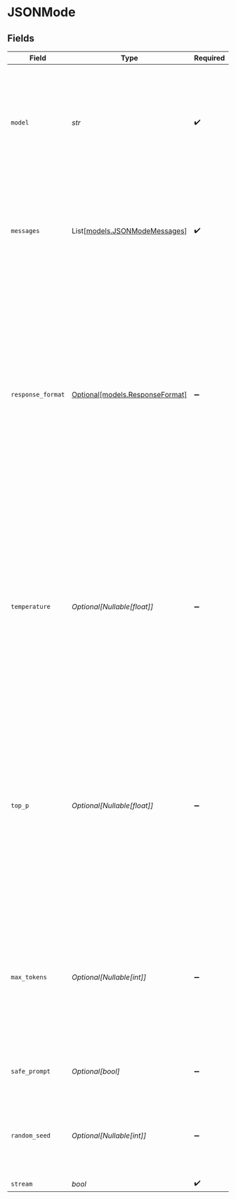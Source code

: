 # JSONMode


## Fields

| Field                                                                                                                                                                                                                                                                                               | Type                                                                                                                                                                                                                                                                                                | Required                                                                                                                                                                                                                                                                                            | Description                                                                                                                                                                                                                                                                                         | Example                                                                                                                                                                                                                                                                                             |
| --------------------------------------------------------------------------------------------------------------------------------------------------------------------------------------------------------------------------------------------------------------------------------------------------- | --------------------------------------------------------------------------------------------------------------------------------------------------------------------------------------------------------------------------------------------------------------------------------------------------- | --------------------------------------------------------------------------------------------------------------------------------------------------------------------------------------------------------------------------------------------------------------------------------------------------- | --------------------------------------------------------------------------------------------------------------------------------------------------------------------------------------------------------------------------------------------------------------------------------------------------- | --------------------------------------------------------------------------------------------------------------------------------------------------------------------------------------------------------------------------------------------------------------------------------------------------- |
| `model`                                                                                                                                                                                                                                                                                             | *str*                                                                                                                                                                                                                                                                                               | :heavy_check_mark:                                                                                                                                                                                                                                                                                  | ID of the model to use. You can use the [List Available Models](/api#operation/listModels) API to see all of your available models, or see our [Model overview](/models) for model descriptions.<br/>                                                                                               | beezy-small-latest                                                                                                                                                                                                                                                                                  |
| `messages`                                                                                                                                                                                                                                                                                          | List[[models.JSONModeMessages](../models/jsonmodemessages.md)]                                                                                                                                                                                                                                      | :heavy_check_mark:                                                                                                                                                                                                                                                                                  | The prompt(s) to generate completions for, encoded as a list of dict with role and content. The first prompt role should be `user` or `system`.<br/>                                                                                                                                                |                                                                                                                                                                                                                                                                                                     |
| `response_format`                                                                                                                                                                                                                                                                                   | [Optional[models.ResponseFormat]](../models/responseformat.md)                                                                                                                                                                                                                                      | :heavy_minus_sign:                                                                                                                                                                                                                                                                                  | An object specifying the format that the model must output. Setting to `{ "type": "json_object" }` enables JSON mode, which guarantees the message the model generates is in JSON.<br/>When using JSON mode you MUST also instruct the model to produce JSON yourself with a system or a user message.<br/> |                                                                                                                                                                                                                                                                                                     |
| `temperature`                                                                                                                                                                                                                                                                                       | *Optional[Nullable[float]]*                                                                                                                                                                                                                                                                         | :heavy_minus_sign:                                                                                                                                                                                                                                                                                  | What sampling temperature to use, between 0.0 and 1.0. Higher values like 0.8 will make the output more random, while lower values like 0.2 will make it more focused and deterministic.<br/><br/>We generally recommend altering this or `top_p` but not both.<br/>                                |                                                                                                                                                                                                                                                                                                     |
| `top_p`                                                                                                                                                                                                                                                                                             | *Optional[Nullable[float]]*                                                                                                                                                                                                                                                                         | :heavy_minus_sign:                                                                                                                                                                                                                                                                                  | Nucleus sampling, where the model considers the results of the tokens with `top_p` probability mass. So 0.1 means only the tokens comprising the top 10% probability mass are considered.<br/><br/>We generally recommend altering this or `temperature` but not both.<br/>                         |                                                                                                                                                                                                                                                                                                     |
| `max_tokens`                                                                                                                                                                                                                                                                                        | *Optional[Nullable[int]]*                                                                                                                                                                                                                                                                           | :heavy_minus_sign:                                                                                                                                                                                                                                                                                  | The maximum number of tokens to generate in the completion.<br/><br/>The token count of your prompt plus `max_tokens` cannot exceed the model's context length.<br/>                                                                                                                                | 512                                                                                                                                                                                                                                                                                                 |
| `safe_prompt`                                                                                                                                                                                                                                                                                       | *Optional[bool]*                                                                                                                                                                                                                                                                                    | :heavy_minus_sign:                                                                                                                                                                                                                                                                                  | Whether to inject a safety prompt before all conversations.<br/>                                                                                                                                                                                                                                    |                                                                                                                                                                                                                                                                                                     |
| `random_seed`                                                                                                                                                                                                                                                                                       | *Optional[Nullable[int]]*                                                                                                                                                                                                                                                                           | :heavy_minus_sign:                                                                                                                                                                                                                                                                                  | The seed to use for random sampling. If set, different calls will generate deterministic results.<br/>                                                                                                                                                                                              | 1337                                                                                                                                                                                                                                                                                                |
| `stream`                                                                                                                                                                                                                                                                                            | *bool*                                                                                                                                                                                                                                                                                              | :heavy_check_mark:                                                                                                                                                                                                                                                                                  | N/A                                                                                                                                                                                                                                                                                                 |                                                                                                                                                                                                                                                                                                     |